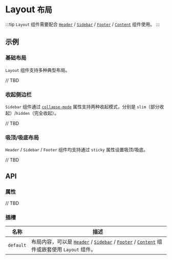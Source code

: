 # Layout <small>布局</small>

:::tip
`Layout` 组件需要配合 [`Header`](./header) / [`Sidebar`](./sidebar) / [`Footer`](./footer) / [`Content`](./content) 组件使用。
:::

## 示例

### 基础布局

`Layout` 组件支持多种典型布局。

// TBD

<!-- [[ demo src="/demo/layout/basic.vue" ]] -->

### 收起侧边栏

`Sidebar` 组件通过 [`collapse-mode`](./Sidebar#props-collapse-mode) 属性支持两种收起模式，分别是 `slim`（部分收起）/`hidden`（完全收起）。

// TBD

<!-- [[ demo src="/demo/layout/sidebar.vue" ]] -->

### 吸顶/吸底布局

`Header` / `Sidebar` / `Footer` 组件均支持通过 `sticky` 属性设置吸顶/吸底。

// TBD

<!-- [[ demo src="/demo/layout/sticky.vue" ]] -->

## API

### 属性

// TBD

### 插槽

| 名称 | 描述 |
| -- | -- |
| ``default`` | 布局内容，可以是 [`Header`](./header) / [`Sidebar`](./sidebar) / [`Footer`](./footer) / [`Content`](./content) 组件或嵌套使用 `Layout` 组件。 |

